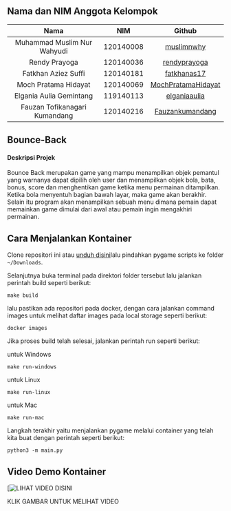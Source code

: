 ## Nama dan NIM Anggota Kelompok
| Nama | NIM | Github |
| :---: | :---: | :---: |
| Muhammad Muslim Nur Wahyudi		| 120140008 | [muslimnwhy](https://github.com/muslimnwhy)     |
| Rendy Prayoga			| 120140036 | [rendyprayoga](https://github.com/rendyprayoga)       |
| Fatkhan Aziez Suffi			| 120140181 | [fatkhanas17](https://github.com/fatkhanas17)               |
| Moch Pratama Hidayat			| 120140069 | [MochPratamaHidayat](https://github.com/MochPratamaHidayat)     |
| Elgania Aulia Gemintang		| 119140113 | [elganiaaulia](https://github.com/elganiaaulia)               |
| Fauzan Tofikanagari Kumandang	| 120140216 | [Fauzankumandang](https://github.com/Fauzankumandang)                 |


## Bounce-Back
#### Deskripsi Projek
Bounce Back merupakan game yang mampu menampilkan objek pemantul yang warnanya dapat dipilih oleh user dan menampilkan objek bola, bata, bonus, score dan menghentikan game ketika menu permainan ditampilkan. Ketika bola menyentuh bagian bawah layar, maka game akan berakhir. Selain itu program akan menampilkan sebuah menu dimana pemain dapat memainkan game dimulai dari awal atau pemain ingin mengakhiri permainan.

## Cara Menjalankan Kontainer
Clone repositori ini atau [unduh disini](git@github.com:muslimnwhy/Docker-Sistem-Operasi.git)lalu pindahkan pygame scripts ke folder `~/Downloads`.

Selanjutnya buka terminal pada direktori folder tersebut lalu jalankan perintah build seperti berikut:

    make build

lalu pastikan ada repositori pada docker, dengan cara jalankan command images untuk melihat daftar images pada local storage seperti berikut:

    docker images

Jika proses build telah selesai, jalankan perintah run seperti berikut:

untuk Windows

    make run-windows

untuk Linux

    make run-linux

untuk Mac

    make run-mac

Langkah terakhir yaitu menjalankan pygame melalui container yang telah kita buat dengan perintah seperti berikut:

    python3 -m main.py

## Video Demo Kontainer

[![LIHAT VIDEO DISINI]()

KLIK GAMBAR UNTUK MELIHAT VIDEO
